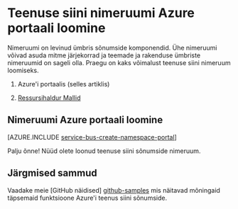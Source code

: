 <properties
    pageTitle="Azure'i portaalis teenuse siini nimeruumi loomine | Microsoft Azure'i"
    description="Teenuse siini alustamine, et peate nimeruumi. Siit leiate Azure'i portaalis loomist."
    services="service-bus"
    documentationCenter=".net"
    authors="jtaubensee"
    manager="timlt"
    editor=""/>

<tags
    ms.service="service-bus"
    ms.devlang="tbd"
    ms.topic="get-started-article"
    ms.tgt_pltfrm="dotnet"
    ms.workload="na"
    ms.date="08/22/2016"
    ms.author="jotaub"/>

# <a name="create-a-service-bus-namespace-using-the-azure-portal"></a>Teenuse siini nimeruumi Azure portaali loomine

Nimeruumi on levinud ümbris sõnumside komponendid. Ühe nimeruumi võivad asuda mitme järjekorrad ja teemade ja rakenduse ümbriste nimeruumid on sageli olla. Praegu on kaks võimalust teenuse siini nimeruum loomiseks.

1.  Azure'i portaalis (selles artiklis)

2.  [Ressursihaldur Mallid][create-namespace-using-arm]

## <a name="create-a-namespace-in-the-azure-portal"></a>Nimeruumi Azure portaali loomine

[AZURE.INCLUDE [service-bus-create-namespace-portal](../../includes/service-bus-create-namespace-portal.md)]

Palju õnne! Nüüd olete loonud teenuse siini sõnumside nimeruum.

## <a name="next-steps"></a>Järgmised sammud

Vaadake meie [GitHub näidised] [ github-samples] mis näitavad mõningaid täpsemaid funktsioone Azure'i teenus siini sõnumside.

[create-namespace-using-arm]: service-bus-resource-manager-overview.md
[github-samples]: https://github.com/Azure-Samples/azure-servicebus-messaging-samples